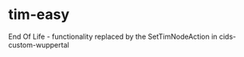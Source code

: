 tim-easy
========

End Of Life - functionality replaced by the SetTimNodeAction in cids-custom-wuppertal